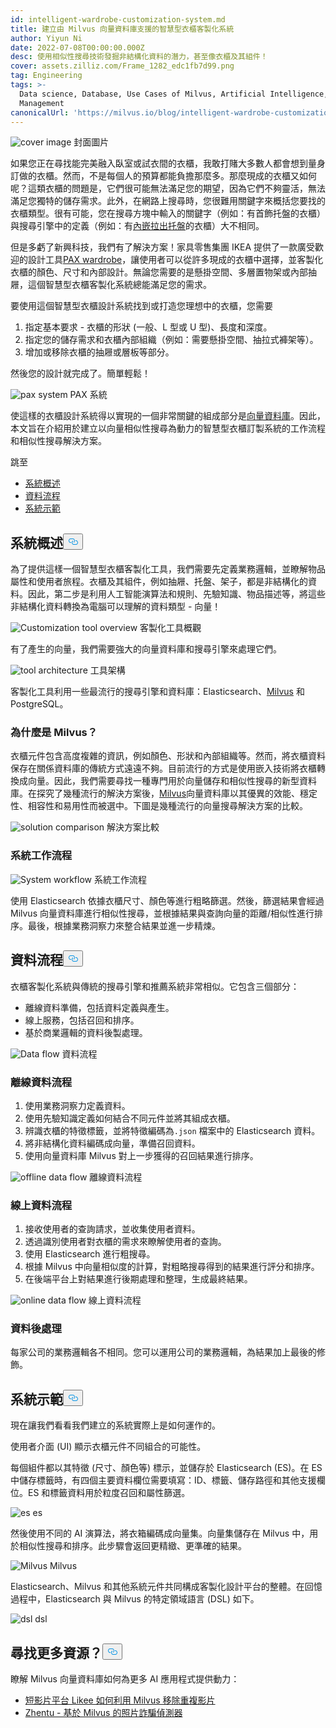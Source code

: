 ```yaml
---
id: intelligent-wardrobe-customization-system.md
title: 建立由 Milvus 向量資料庫支援的智慧型衣櫃客製化系統
author: Yiyun Ni
date: 2022-07-08T00:00:00.000Z
desc: 使用相似性搜尋技術發掘非結構化資料的潛力，甚至像衣櫃及其組件！
cover: assets.zilliz.com/Frame_1282_edc1fb7d99.png
tag: Engineering
tags: >-
  Data science, Database, Use Cases of Milvus, Artificial Intelligence, Vector
  Management
canonicalUrl: 'https://milvus.io/blog/intelligent-wardrobe-customization-system.md'
---
```

<p>
  
   <span class="img-wrapper"> <img translate="no" src="https://assets.zilliz.com/Frame_1282_edc1fb7d99.png" alt="cover image" class="doc-image" id="cover-image" />
   </span> <span class="img-wrapper"> <span>封面圖片</span> </span></p>
<p>如果您正在尋找能完美融入臥室或試衣間的衣櫃，我敢打賭大多數人都會想到量身訂做的衣櫃。然而，不是每個人的預算都能負擔那麼多。那麼現成的衣櫃又如何呢？這類衣櫃的問題是，它們很可能無法滿足您的期望，因為它們不夠靈活，無法滿足您獨特的儲存需求。此外，在網路上搜尋時，您很難用關鍵字來概括您要找的衣櫃類型。很有可能，您在搜尋方塊中輸入的關鍵字（例如：有首飾托盤的衣櫃）與搜尋引擎中的定義（例如：有<a href="https://www.ikea.com/us/en/p/komplement-pull-out-tray-with-insert-black-brown-s79249366/">內嵌拉出托盤</a>的衣櫃）大不相同。</p>
<p>但是多虧了新興科技，我們有了解決方案！家具零售集團 IKEA 提供了一款廣受歡迎的設計工具<a href="https://www.ikea.com/us/en/rooms/bedroom/how-to/how-to-design-your-perfect-pax-wardrobe-pub8b76dda0">PAX wardrobe</a>，讓使用者可以從許多現成的衣櫃中選擇，並客製化衣櫃的顏色、尺寸和內部設計。無論您需要的是懸掛空間、多層置物架或內部抽屜，這個智慧型衣櫃客製化系統總能滿足您的需求。</p>
<p>要使用這個智慧型衣櫃設計系統找到或打造您理想中的衣櫃，您需要</p>
<ol>
<li>指定基本要求 - 衣櫃的形狀 (一般、L 型或 U 型)、長度和深度。</li>
<li>指定您的儲存需求和衣櫃內部組織（例如：需要懸掛空間、抽拉式褲架等）。</li>
<li>增加或移除衣櫃的抽屜或層板等部分。</li>
</ol>
<p>然後您的設計就完成了。簡單輕鬆！</p>
<p>
  
   <span class="img-wrapper"> <img translate="no" src="https://assets.zilliz.com/Pax_system_ff4c3fa182.png" alt="pax system" class="doc-image" id="pax-system" />
   </span> <span class="img-wrapper"> <span>PAX 系統</span> </span></p>
<p>使這樣的衣櫃設計系統得以實現的一個非常關鍵的組成部分是<a href="https://zilliz.com/learn/what-is-vector-database">向量資料庫</a>。因此，本文旨在介紹用於建立以向量相似性搜尋為動力的智慧型衣櫃訂製系統的工作流程和相似性搜尋解決方案。</p>
<p>跳至</p>
<ul>
<li><a href="#System-overview">系統概述</a></li>
<li><a href="#Data-flow">資料流程</a></li>
<li><a href="#System-demo">系統示範</a></li>
</ul>
<h2 id="System-Overview" class="common-anchor-header">系統概述<button data-href="#System-Overview" class="anchor-icon" translate="no">
      <svg translate="no"
        aria-hidden="true"
        focusable="false"
        height="20"
        version="1.1"
        viewBox="0 0 16 16"
        width="16"
      >
        <path
          fill="#0092E4"
          fill-rule="evenodd"
          d="M4 9h1v1H4c-1.5 0-3-1.69-3-3.5S2.55 3 4 3h4c1.45 0 3 1.69 3 3.5 0 1.41-.91 2.72-2 3.25V8.59c.58-.45 1-1.27 1-2.09C10 5.22 8.98 4 8 4H4c-.98 0-2 1.22-2 2.5S3 9 4 9zm9-3h-1v1h1c1 0 2 1.22 2 2.5S13.98 12 13 12H9c-.98 0-2-1.22-2-2.5 0-.83.42-1.64 1-2.09V6.25c-1.09.53-2 1.84-2 3.25C6 11.31 7.55 13 9 13h4c1.45 0 3-1.69 3-3.5S14.5 6 13 6z"
        ></path>
      </svg>
    </button></h2><p>為了提供這樣一個智慧型衣櫃客製化工具，我們需要先定義業務邏輯，並瞭解物品屬性和使用者旅程。衣櫃及其組件，例如抽屜、托盤、架子，都是非結構化的資料。因此，第二步是利用人工智能演算法和規則、先驗知識、物品描述等，將這些非結構化資料轉換為電腦可以理解的資料類型 - 向量！</p>
<p>
  
   <span class="img-wrapper"> <img translate="no" src="https://assets.zilliz.com/Customization_tool_overview_86d62e1730.png" alt="Customization tool overview" class="doc-image" id="customization-tool-overview" />
   </span> <span class="img-wrapper"> <span>客製化工具概觀</span> </span></p>
<p>有了產生的向量，我們需要強大的向量資料庫和搜尋引擎來處理它們。</p>
<p>
  
   <span class="img-wrapper"> <img translate="no" src="https://assets.zilliz.com/tool_architecutre_33fb646954.png" alt="tool architecture" class="doc-image" id="tool-architecture" />
   </span> <span class="img-wrapper"> <span>工具架構</span> </span></p>
<p>客製化工具利用一些最流行的搜尋引擎和資料庫：Elasticsearch、<a href="https://milvus.io/">Milvus</a> 和 PostgreSQL。</p>
<h3 id="Why-Milvus" class="common-anchor-header">為什麼是 Milvus？</h3><p>衣櫃元件包含高度複雜的資訊，例如顏色、形狀和內部組織等。然而，將衣櫃資料保存在關係資料庫的傳統方式遠遠不夠。目前流行的方式是使用嵌入技術將衣櫃轉換成向量。因此，我們需要尋找一種專門用於向量儲存和相似性搜尋的新型資料庫。在探究了幾種流行的解決方案後，<a href="https://github.com/milvus-io/milvus">Milvus</a>向量資料庫以其優異的效能、穩定性、相容性和易用性而被選中。下圖是幾種流行的向量搜尋解決方案的比較。</p>
<p>
  
   <span class="img-wrapper"> <img translate="no" src="https://assets.zilliz.com/Solution_comparison_d96b8f1dd5.png" alt="solution comparison" class="doc-image" id="solution-comparison" />
   </span> <span class="img-wrapper"> <span>解決方案比較</span> </span></p>
<h3 id="System-workflow" class="common-anchor-header">系統工作流程</h3><p>
  
   <span class="img-wrapper"> <img translate="no" src="https://assets.zilliz.com/System_workflow_250c275ec1.png" alt="System workflow" class="doc-image" id="system-workflow" />
   </span> <span class="img-wrapper"> <span>系統工作流程</span> </span></p>
<p>使用 Elasticsearch 依據衣櫃尺寸、顏色等進行粗略篩選。然後，篩選結果會經過 Milvus 向量資料庫進行相似性搜尋，並根據結果與查詢向量的距離/相似性進行排序。最後，根據業務洞察力來整合結果並進一步精煉。</p>
<h2 id="Data-flow" class="common-anchor-header">資料流程<button data-href="#Data-flow" class="anchor-icon" translate="no">
      <svg translate="no"
        aria-hidden="true"
        focusable="false"
        height="20"
        version="1.1"
        viewBox="0 0 16 16"
        width="16"
      >
        <path
          fill="#0092E4"
          fill-rule="evenodd"
          d="M4 9h1v1H4c-1.5 0-3-1.69-3-3.5S2.55 3 4 3h4c1.45 0 3 1.69 3 3.5 0 1.41-.91 2.72-2 3.25V8.59c.58-.45 1-1.27 1-2.09C10 5.22 8.98 4 8 4H4c-.98 0-2 1.22-2 2.5S3 9 4 9zm9-3h-1v1h1c1 0 2 1.22 2 2.5S13.98 12 13 12H9c-.98 0-2-1.22-2-2.5 0-.83.42-1.64 1-2.09V6.25c-1.09.53-2 1.84-2 3.25C6 11.31 7.55 13 9 13h4c1.45 0 3-1.69 3-3.5S14.5 6 13 6z"
        ></path>
      </svg>
    </button></h2><p>衣櫃客製化系統與傳統的搜尋引擎和推薦系統非常相似。它包含三個部分：</p>
<ul>
<li>離線資料準備，包括資料定義與產生。</li>
<li>線上服務，包括召回和排序。</li>
<li>基於商業邏輯的資料後製處理。</li>
</ul>
<p>
  
   <span class="img-wrapper"> <img translate="no" src="https://assets.zilliz.com/data_flow_d0d9fa0fca.png" alt="Data flow" class="doc-image" id="data-flow" />
   </span> <span class="img-wrapper"> <span>資料流程</span> </span></p>
<h3 id="Offline-data-flow" class="common-anchor-header">離線資料流程</h3><ol>
<li>使用業務洞察力定義資料。</li>
<li>使用先驗知識定義如何結合不同元件並將其組成衣櫃。</li>
<li>辨識衣櫃的特徵標籤，並將特徵編碼為<code translate="no">.json</code> 檔案中的 Elasticsearch 資料。</li>
<li>將非結構化資料編碼成向量，準備召回資料。</li>
<li>使用向量資料庫 Milvus 對上一步獲得的召回結果進行排序。</li>
</ol>
<p>
  
   <span class="img-wrapper"> <img translate="no" src="https://assets.zilliz.com/offline_data_flow_f91ac9cf4c.png" alt="offline data flow" class="doc-image" id="offline-data-flow" />
   </span> <span class="img-wrapper"> <span>離線資料流程</span> </span></p>
<h3 id="Online-data-flow" class="common-anchor-header">線上資料流程</h3><ol>
<li>接收使用者的查詢請求，並收集使用者資料。</li>
<li>透過識別使用者對衣櫃的需求來瞭解使用者的查詢。</li>
<li>使用 Elasticsearch 進行粗搜尋。</li>
<li>根據 Milvus 中向量相似度的計算，對粗略搜尋得到的結果進行評分和排序。</li>
<li>在後端平台上對結果進行後期處理和整理，生成最終結果。</li>
</ol>
<p>
  
   <span class="img-wrapper"> <img translate="no" src="https://assets.zilliz.com/online_data_flow_1f2af25cc3.png" alt="online data flow" class="doc-image" id="online-data-flow" />
   </span> <span class="img-wrapper"> <span>線上資料流程</span> </span></p>
<h3 id="Data-post-processing" class="common-anchor-header">資料後處理</h3><p>每家公司的業務邏輯各不相同。您可以運用公司的業務邏輯，為結果加上最後的修飾。</p>
<h2 id="System-demo" class="common-anchor-header">系統示範<button data-href="#System-demo" class="anchor-icon" translate="no">
      <svg translate="no"
        aria-hidden="true"
        focusable="false"
        height="20"
        version="1.1"
        viewBox="0 0 16 16"
        width="16"
      >
        <path
          fill="#0092E4"
          fill-rule="evenodd"
          d="M4 9h1v1H4c-1.5 0-3-1.69-3-3.5S2.55 3 4 3h4c1.45 0 3 1.69 3 3.5 0 1.41-.91 2.72-2 3.25V8.59c.58-.45 1-1.27 1-2.09C10 5.22 8.98 4 8 4H4c-.98 0-2 1.22-2 2.5S3 9 4 9zm9-3h-1v1h1c1 0 2 1.22 2 2.5S13.98 12 13 12H9c-.98 0-2-1.22-2-2.5 0-.83.42-1.64 1-2.09V6.25c-1.09.53-2 1.84-2 3.25C6 11.31 7.55 13 9 13h4c1.45 0 3-1.69 3-3.5S14.5 6 13 6z"
        ></path>
      </svg>
    </button></h2><p>現在讓我們看看我們建立的系統實際上是如何運作的。</p>
<p>使用者介面 (UI) 顯示衣櫃元件不同組合的可能性。</p>
<p>每個組件都以其特徵 (尺寸、顏色等) 標示，並儲存於 Elasticsearch (ES)。在 ES 中儲存標籤時，有四個主要資料欄位需要填寫：ID、標籤、儲存路徑和其他支援欄位。ES 和標籤資料用於粒度召回和屬性篩選。</p>
<p>
  
   <span class="img-wrapper"> <img translate="no" src="https://assets.zilliz.com/es_d5b0639610.png" alt="es" class="doc-image" id="es" />
   </span> <span class="img-wrapper"> <span>es</span> </span></p>
<p>然後使用不同的 AI 演算法，將衣箱編碼成向量集。向量集儲存在 Milvus 中，用於相似性搜尋和排序。此步驟會返回更精緻、更準確的結果。</p>
<p>
  
   <span class="img-wrapper"> <img translate="no" src="https://assets.zilliz.com/Milvus_38dd93a439.jpeg" alt="Milvus" class="doc-image" id="milvus" />
   </span> <span class="img-wrapper"> <span>Milvus</span> </span></p>
<p>Elasticsearch、Milvus 和其他系統元件共同構成客製化設計平台的整體。在回憶過程中，Elasticsearch 與 Milvus 的特定領域語言 (DSL) 如下。</p>
<p>
  
   <span class="img-wrapper"> <img translate="no" src="https://assets.zilliz.com/dsl_df60097d23.png" alt="dsl" class="doc-image" id="dsl" />
   </span> <span class="img-wrapper"> <span>dsl</span> </span></p>
<h2 id="Looking-for-more-resources" class="common-anchor-header">尋找更多資源？<button data-href="#Looking-for-more-resources" class="anchor-icon" translate="no">
      <svg translate="no"
        aria-hidden="true"
        focusable="false"
        height="20"
        version="1.1"
        viewBox="0 0 16 16"
        width="16"
      >
        <path
          fill="#0092E4"
          fill-rule="evenodd"
          d="M4 9h1v1H4c-1.5 0-3-1.69-3-3.5S2.55 3 4 3h4c1.45 0 3 1.69 3 3.5 0 1.41-.91 2.72-2 3.25V8.59c.58-.45 1-1.27 1-2.09C10 5.22 8.98 4 8 4H4c-.98 0-2 1.22-2 2.5S3 9 4 9zm9-3h-1v1h1c1 0 2 1.22 2 2.5S13.98 12 13 12H9c-.98 0-2-1.22-2-2.5 0-.83.42-1.64 1-2.09V6.25c-1.09.53-2 1.84-2 3.25C6 11.31 7.55 13 9 13h4c1.45 0 3-1.69 3-3.5S14.5 6 13 6z"
        ></path>
      </svg>
    </button></h2><p>瞭解 Milvus 向量資料庫如何為更多 AI 應用程式提供動力：</p>
<ul>
<li><a href="https://milvus.io/blog/2022-06-23-How-Short-video-Platform-Likee-Removes-Duplicate-Videos-with-Milvus.md">短影片平台 Likee 如何利用 Milvus 移除重複影片</a></li>
<li><a href="https://milvus.io/blog/2022-06-20-Zhentu-the-Photo-Fraud-Detector-Based-on-Milvus.md">Zhentu - 基於 Milvus 的照片詐騙偵測器</a></li>
</ul>
